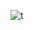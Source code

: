 
![t](https://github-profile-trophy.vercel.app/?username=Radi0o&column=3&margin-w=15&margin-h=15&no-bg=true)
